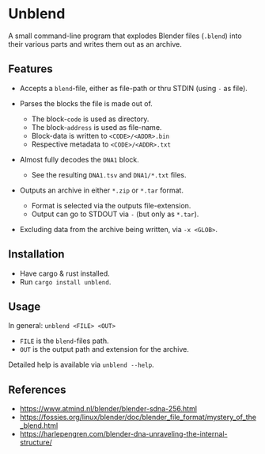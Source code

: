 # Unblend

A small command-line program that explodes Blender files (`.blend`) into their various parts and writes them out as an archive.

## Features

- Accepts a `blend`-file, either as file-path or thru STDIN (using `-` as file).

- Parses the blocks the file is made out of.
  - The block-`code` is used as directory.
  - The block-`address` is used as file-name.
  - Block-data is written to `<CODE>/<ADDR>.bin`
  - Respective metadata to `<CODE>/<ADDR>.txt`

- Almost fully decodes the `DNA1` block.
  - See the resulting `DNA1.tsv` and `DNA1/*.txt` files.

- Outputs an archive in either `*.zip` or `*.tar` format.
  - Format is selected via the outputs file-extension.
  - Output can go to STDOUT via `-` (but only as `*.tar`).

- Excluding data from the archive being written, via `-x <GLOB>`.

## Installation

- Have cargo & rust installed.
- Run `cargo install unblend`.

## Usage

In general: `unblend <FILE> <OUT>`

- `FILE` is the `blend`-files path.
- `OUT` is the output path and extension for the archive.

Detailed help is available via `unblend --help`.

## References

- <https://www.atmind.nl/blender/blender-sdna-256.html>
- <https://fossies.org/linux/blender/doc/blender_file_format/mystery_of_the_blend.html>
- <https://harlepengren.com/blender-dna-unraveling-the-internal-structure/>
